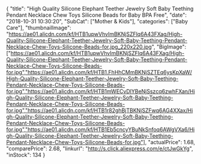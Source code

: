 {
	"title": "High Quality Silicone Elephant Teether Jewelry Soft Baby Teething Pendant Necklace Chew Toys Silicone Beads for Baby BPA Free",
	"date": "2018-10-31 10:30:20",
	"SubCat": ["Mother & Kids"],
	"categories": ["Baby Care"],
	"thumbnailImage": "https://ae01.alicdn.com/kf/HTB1upwVhvImBKNjSZFlq6A43FXag/High-Quality-Silicone-Elephant-Teether-Jewelry-Soft-Baby-Teething-Pendant-Necklace-Chew-Toys-Silicone-Beads-for.jpg_220x220.jpg",
	"BigImage": ["https://ae01.alicdn.com/kf/HTB1upwVhvImBKNjSZFlq6A43FXag/High-Quality-Silicone-Elephant-Teether-Jewelry-Soft-Baby-Teething-Pendant-Necklace-Chew-Toys-Silicone-Beads-for.jpg","https://ae01.alicdn.com/kf/HTB1.FhHhCMmBKNjSZTEq6ysKpXaW/High-Quality-Silicone-Elephant-Teether-Jewelry-Soft-Baby-Teething-Pendant-Necklace-Chew-Toys-Silicone-Beads-for.jpg","https://ae01.alicdn.com/kf/HTB1mWECvDlYBeNjSszcq6zwhFXan/High-Quality-Silicone-Elephant-Teether-Jewelry-Soft-Baby-Teething-Pendant-Necklace-Chew-Toys-Silicone-Beads-for.jpg","https://ae01.alicdn.com/kf/HTB1r82ghBjTBKNjSZFwq6AG4XXax/High-Quality-Silicone-Elephant-Teether-Jewelry-Soft-Baby-Teething-Pendant-Necklace-Chew-Toys-Silicone-Beads-for.jpg","https://ae01.alicdn.com/kf/HTB1Eb5cncyYBuNkSnfoq6AWgVXa6/High-Quality-Silicone-Elephant-Teether-Jewelry-Soft-Baby-Teething-Pendant-Necklace-Chew-Toys-Silicone-Beads-for.jpg"],
	"actualPrice": 1.68,
	"comparePrice": 2.68,
	"linkurl": "http://s.click.aliexpress.com/e/ctJwGkYg",
	"inStock": 134
}
